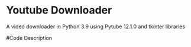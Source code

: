 # Youtube Downloader
A video downloader in Python 3.9 using Pytube 12.1.0 and tkinter libraries

#Code Description


